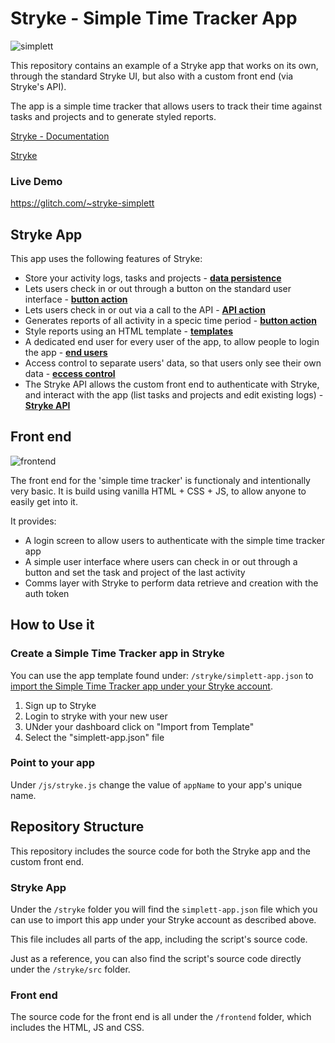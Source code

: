 # Stryke - Simple Time Tracker App

![simplett](https://strykeassets.fra1.digitaloceanspaces.com/simplett-stryke.png)

This repository contains an example of a Stryke app that works on its own, through the standard Stryke UI, but also with a custom front end (via Stryke's API).

The app is a simple time tracker that allows users to track their time against tasks and projects and to generate styled reports.  

[Stryke - Documentation](https://docs.stryke.io)

[Stryke](https://www.stryke.io)

### Live Demo

https://glitch.com/~stryke-simplett

## Stryke App 

This app uses the following features of Stryke:

* Store your activity logs, tasks and projects - [**data persistence**](https://docs.stryke.io/docs/entity)
* Lets users check in or out through a button on the standard user interface - [**button action**](https://docs.stryke.io/docs/action)
* Lets users check in or out via a call to the API - [**API action**](https://docs.stryke.io/docs/action)
* Generates reports of all activity in a specic time period - [**button action**](https://docs.stryke.io/docs/action)
* Style reports using an HTML template - [**templates**](https://docs.stryke.io/docs/template)
* A dedicated end user for every user of the app, to allow people to login the app - [**end users**](https://docs.stryke.io/docs/endusers)
* Access control to separate users' data, so that users only see their own data - [**eccess control**](https://docs.stryke.io/docs/accesscontrol)
* The Stryke API allows the custom front end to authenticate with Stryke, and interact with the app (list tasks and projects and edit existing logs) - [**Stryke API**](https://docs.stryke.io/docs/api)

## Front end

![frontend](https://strykeassets.fra1.digitaloceanspaces.com/simplett-frontend.png)

The front end for the 'simple time tracker' is functionaly and intentionally very basic. It is build using vanilla HTML + CSS + JS, to allow anyone to easily get into it. 

It provides: 
- A login screen to allow users to authenticate with the simple time tracker app
- A simple user interface where users can check in or out through a button and set the task and project of the last activity
- Comms layer with Stryke to perform data retrieve and creation with the auth token

## How to Use it
 
### Create a Simple Time Tracker app in Stryke

You can use the app template found under: `/stryke/simplett-app.json` to [import the Simple Time Tracker app under your Stryke account](https://docs.stryke.io/docs/appinstance#create-an-app-from-template).

1. Sign up to Stryke
2. Login to stryke with your new user
3. UNder your dashboard click on "Import from Template"
4. Select the "simplett-app.json" file

### Point to your app

Under `/js/stryke.js` change the value of `appName` to your app's unique name. 

## Repository Structure

This repository includes the source code for both the Stryke app and the custom front end. 

### Stryke App

Under the `/stryke` folder you will find the `simplett-app.json` file which you can use to import this app under your Stryke account as described above.

This file includes all parts of the app, including the script's source code. 

Just as a reference, you can also find the script's source code directly under the `/stryke/src` folder.

### Front end

The source code for the front end is all under the `/frontend` folder, which includes the HTML, JS and CSS. 



